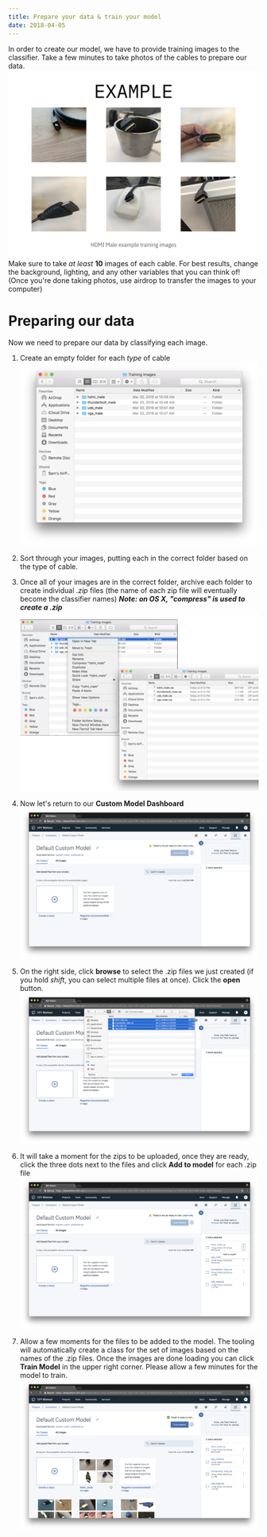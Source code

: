```yaml
---
title: Prepare your data & train your model
date: 2018-04-05
---
```

In order to create our model, we have to provide training images to the classifier. Take a few minutes to take photos of the cables to prepare our data.
![](assets/example_training_images.jpeg)
Make sure to take *at least* **10** images of each cable. For best results, change the background, lighting, and any other variables that you can think of! (Once you're done taking photos, use airdrop to transfer the images to your computer)

# Preparing our data
Now we need to prepare our data by classifying each image.
1. Create an empty folder for each *type* of cable
![](assets/classified_images.png)
1. Sort through your images, putting each in the correct folder based on the type of cable.
1. Once all of your images are in the correct folder, archive each folder to create individual *.zip* files (the name of each zip file will eventually become the classifier names) ***Note: on OS X, "compress" is used to create a .zip***
![](assets/classified_images_final.jpeg)

1. Now let's return to our **Custom Model Dashboard**
![](assets/visual_recognition_train_model.png)
1. On the right side, click **browse** to select the .zip files we just created (if you hold *shift*, you can select multiple files at once). Click the **open** button.
![Add images](assets/visual_recognition_add_trained_images.png)
1. It will take a moment for the zips to be uploaded, once they are ready, click the three dots next to the files and click **Add to model** for each .zip file
![Add files](assets/visual_recognition_add_images_to_model.png)
1. Allow a few moments for the files to be added to the model. The tooling will automatically create a class for the set of images based on the names of the .zip files. Once the images are done loading you can click **Train Model** in the upper right corner. Please allow a few minutes for the model to train.
![Train](assets/visual_recognition_train_model_new.png)
